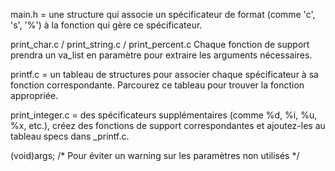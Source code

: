 main.h =
une structure qui associe un spécificateur de format (comme 'c', 's', '%') à la fonction qui gère ce spécificateur.

print_char.c / print_string.c / print_percent.c
Chaque fonction de support prendra un va_list en paramètre pour extraire les arguments nécessaires.

printf.c =
 un tableau de structures pour associer chaque spécificateur à sa fonction correspondante. Parcourez ce tableau pour trouver la fonction appropriée.

print_integer.c =
des spécificateurs supplémentaires (comme %d, %i, %u, %x, etc.), créez des fonctions de support correspondantes et ajoutez-les au tableau specs dans _printf.c.


(void)args;
/* Pour éviter un warning sur les paramètres non utilisés */


